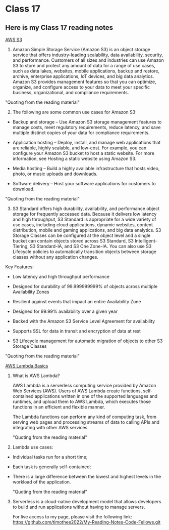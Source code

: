 # Class 17

## Here is my Class 17 reading notes

[AWS S3](https://aws.amazon.com/s3/)

1. Amazon Simple Storage Service (Amazon S3) is an object storage service that offers industry-leading scalability, data availability, security, and performance. Customers of all sizes and industries can use Amazon S3 to store and protect any amount of data for a range of use cases, such as data lakes, websites, mobile applications, backup and restore, archive, enterprise applications, IoT devices, and big data analytics. Amazon S3 provides management features so that you can optimize, organize, and configure access to your data to meet your specific business, organizational, and compliance requirements.

"Quoting from the reading material"

2. The following are some common use cases for Amazon S3:

* Backup and storage – Use Amazon S3 storage management features to manage costs, meet regulatory requirements, reduce latency, and save multiple distinct copies of your data for compliance requirements.

* Application hosting – Deploy, install, and manage web applications that are reliable, highly scalable, and low-cost. For example, you can configure your Amazon S3 bucket to host a static website. For more information, see Hosting a static website using Amazon S3.

* Media hosting – Build a highly available infrastructure that hosts video, photo, or music uploads and downloads.

* Software delivery – Host your software applications for customers to download.

"Quoting from the reading material"

3. S3 Standard offers high durability, availability, and performance object storage for frequently accessed data. Because it delivers low latency and high throughput, S3 Standard is appropriate for a wide variety of use cases, including cloud applications, dynamic websites, content distribution, mobile and gaming applications, and big data analytics. S3 Storage Classes can be configured at the object level and a single bucket can contain objects stored across S3 Standard, S3 Intelligent-Tiering, S3 Standard-IA, and S3 One Zone-IA. You can also use S3 Lifecycle policies to automatically transition objects between storage classes without any application changes.

Key Features:

* Low latency and high throughput performance

* Designed for durability of 99.999999999% of objects across multiple Availability Zones

* Resilient against events that impact an entire Availability Zone

* Designed for 99.99% availability over a given year

* Backed with the Amazon S3 Service Level Agreement for availability

* Supports SSL for data in transit and encryption of data at rest

* S3 Lifecycle management for automatic migration of objects to other S3 Storage Classes  

"Quoting from the reading material"

[AWS Lambda Basics](https://www.serverless.com/aws-lambda)

1. What is AWS Lambda?

    AWS Lambda is a serverless computing service provided by Amazon Web Services (AWS). Users of AWS Lambda create functions, self-contained applications written in one of the supported languages and runtimes, and upload them to AWS Lambda, which executes those functions in an efficient and flexible manner.

    The Lambda functions can perform any kind of computing task, from serving web pages and processing streams of data to calling APIs and integrating with other AWS services.

    "Quoting from the reading material"

2. Lambda use cases:

* Individual tasks run for a short time;

* Each task is generally self-contained;

* There is a large difference between the lowest and highest levels in the workload of the application.

  "Quoting from the reading material"

3. Serverless is a cloud-native development model that allows developers to build and run applications without having to manage servers.

    For live access to my page, please visit the following link:
<https://github.com/timothee2022/My-Reading-Notes-Code-Fellows.git>